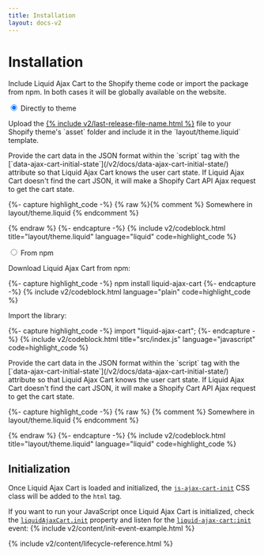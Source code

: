 ```yaml
---
title: Installation
layout: docs-v2
---
```


# Installation

<p class="lead">
Include Liquid Ajax Cart to the Shopify theme code or import the package from npm.
In both cases it will be globally available on the website.
</p>

<div class="tabs">

<input type="radio" name="installation_types" id="installation_type_direct" checked />
<label for="installation_type_direct">Directly to theme</label>
<div>

<p markdown="1">Upload the <a href="{% include v2/last-release-file-name.html path=true %}" download >{% include v2/last-release-file-name.html %}</a> file to your Shopify theme's `asset` folder and include it in the `layout/theme.liquid` template.</p>

<p markdown="1">
Provide the cart data in the JSON format within the `script` tag 
with the [`data-ajax-cart-initial-state`](/v2/docs/data-ajax-cart-initial-state/) attribute so that
Liquid Ajax Cart knows the user cart state.  
If Liquid Ajax Cart doesn't find the cart JSON, it will make a Shopify Cart API Ajax request to get the cart state.
</p>

{%- capture highlight_code -%}
{% raw %}{% comment %} Somewhere in layout/theme.liquid {% endcomment %}

<script type="application/json" data-ajax-cart-initial-state>
  {{ cart | json }}
</script>

<script type="module">
  import {% endraw %}{% include v2/last-release-file-name.html asset_url=true %}{% raw %};
</script>
{% endraw %}
{%- endcapture -%}
{% include v2/codeblock.html title="layout/theme.liquid" language="liquid" code=highlight_code %}

</div>

<input type="radio" name="installation_types" id="installation_type_npm" />
<label for="installation_type_npm">From npm</label> 
<div>

<p markdown="1">Download Liquid Ajax Cart from npm:</p>

{%- capture highlight_code -%}
npm install liquid-ajax-cart
{%- endcapture -%}
{% include v2/codeblock.html language="plain" code=highlight_code %}

<p>Import the library:</p>
{%- capture highlight_code -%}
import "liquid-ajax-cart";
{%- endcapture -%}
{% include v2/codeblock.html title="src/index.js" language="javascript" code=highlight_code %}

<p markdown="1">
Provide the cart data in the JSON format within the `script` tag 
with the [`data-ajax-cart-initial-state`](/v2/docs/data-ajax-cart-initial-state/) attribute so that
Liquid Ajax Cart knows the user cart state.  
If Liquid Ajax Cart doesn't find the cart JSON, it will make a Shopify Cart API Ajax request to get the cart state.
</p>
{%- capture highlight_code -%}
{% raw %}
{% comment %} Somewhere in layout/theme.liquid {% endcomment %}

<script type="application/json" data-ajax-cart-initial-state>
  {{ cart | json }}
</script>

<script src="{{ 'my-bundle.min.js' | asset_url }}" defer="defer"></script>
{% endraw %}
{%- endcapture -%}
{% include v2/codeblock.html title="layout/theme.liquid" language="liquid" code=highlight_code %}

</div>

</div>

## Initialization

Once Liquid Ajax Cart is loaded and initialized, 
the [`js-ajax-cart-init`](/v2/docs/js-ajax-cart-init/) CSS class will be added to the `html` tag.

If you want to run your JavaScript once Liquid Ajax Cart is initialized, 
check the [`liquidAjaxCart.init`](/v2/docs/liquid-ajax-cart-init/) property 
and listen for the [`liquid-ajax-cart:init`](/v2/docs/event-init/) event:
{% include v2/content/init-event-example.html %}

{% include v2/content/lifecycle-reference.html %}